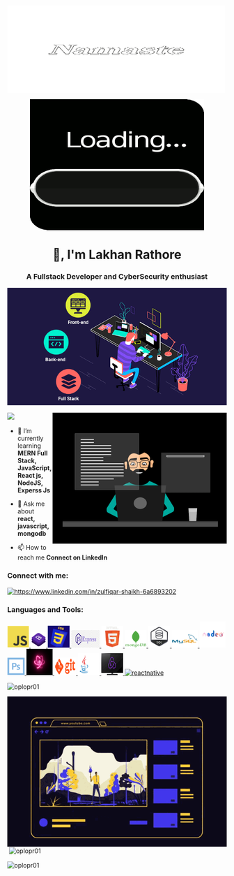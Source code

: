 

<img src="https://github.com/oplopr01/oplopr01/blob/main/images/namaste.gif" align="center" height="200" width="500"/> 
<p align="center"> <img src="https://github.com/oplopr01/oplopr01/blob/main/images/LOADING%20GIF.gif" width="400" height="300" align="center"/> </p>
<h1 align="center">👋, I'm Lakhan Rathore</h1>
<h3 align="center">A Fullstack Developer and CyberSecurity enthusiast</h3>

<p align="center">
<img src="https://github.com/oplopr01/lakhan-/blob/master/images/desctop%20changin%20gif.gif" alt=""/> 
</p>

<img align="right" alt="coding" width="400" src="https://github.com/oplopr01/oplopr01/blob/main/images/waving%20table.gif">
<p align="left"> <img src="https://komarev.com/ghpvc/?username=oplopr01&label=Profile%20views&color=7EABA2&style=plastic"/> </p>

- 🌱 I’m currently learning **MERN Full Stack, JavaScript, React js, NodeJS, Experss Js**

- 💬 Ask me about **react, javascript, mongodb**

- 📫 How to reach me **Connect on LinkedIn**
  

<h3 align="left">Connect with me:</h3>
<p align="left">
<a href="https://www.linkedin.com/in/lakhan-rathore-b88796188/" target="blank"><img align="center" src="https://raw.githubusercontent.com/rahuldkjain/github-profile-readme-generator/master/src/images/icons/Social/linked-in-alt.svg" alt="https://www.linkedin.com/in/zulfiqar-shaikh-6a6893202" height="30" width="40" /></a>
</p>


<h3 align="left">Languages and Tools:</h3>
<p align="left">
  <a href="https://getbootstrap.co" target="_blank" rel="noreferrer"> <img src="https://github.com/devicons/devicon/raw/master/icons/javascript/javascript-original.svg" alt="JS" width="50" height="50"/> </a>
<a href="https://getbootstrap.com" target="_blank" rel="noreferrer"> <img src="https://github.com/oplopr01/oplopr01/blob/main/images/bootstrap.gif" alt="bootstrap" width="35" height="36"/> </a>
<a href="https://www.w3schools.com/css/" target="_blank" rel="noreferrer"> <img src="https://github.com/oplopr01/oplopr01/blob/main/images/css.gif" alt="css3" width="50" height="50"/> </a>
<a href="https://expressjs.com" target="_blank" rel="noreferrer"> <img src="https://github.com/oplopr01/oplopr01/blob/main/images/expressJS.png" alt="express" width="65" height="40"/> </a> 
<a href="https://www.w3.org/html/" target="_blank" rel="noreferrer"> <img src="https://github.com/oplopr01/oplopr01/blob/main/images/html%20animates.gif" alt="html5" width="50" height="50"/> </a>
 <a href="https://www.mongodb.com/" target="_blank" rel="noreferrer"> <img src="https://github.com/oplopr01/oplopr01/blob/main/images/mongodb%20images.png" alt="mongodb" width="50" height="40"/> </a> 
<a href="https://www.microsoft.com/en-us/sql-server" target="_blank" rel="noreferrer"> <img src="https://github.com/oplopr01/oplopr01/blob/main/images/sql.gif" alt="mssql" width="50" height="50"/> </a> 
<a href="https://www.mysql.com/" target="_blank" rel="noreferrer"> <img src="https://raw.githubusercontent.com/devicons/devicon/master/icons/mysql/mysql-original-wordmark.svg" alt="mysql" width="60" height="40"/> </a>
<a href="https://nodejs.org" target="_blank" rel="noreferrer"> <img src="https://github.com/oplopr01/oplopr01/blob/main/images/nodeJS.gif" alt="nodejs" width="60" height="60"/> </a> 
 <a href="https://www.photoshop.com/en" target="_blank" rel="noreferrer"> <img src="https://raw.githubusercontent.com/devicons/devicon/master/icons/photoshop/photoshop-line.svg" alt="photoshop" width="40" height="40"/> </a>
<a href="https://reactjs.org/" target="_blank" rel="noreferrer"> <img src="https://github.com/oplopr01/oplopr01/blob/main/images/react.gif" alt="react" width="60" height="60"/> </a>
 <a href="https://github.com" target="_blank" rel="noreferrer"> <img src="https://github.com/oplopr01/oplopr01/blob/main/images/Git.gif" alt="GIT" width="50" height="40"/> </a> 
<a href="https://www.java.com/en/" target="_blank" rel="noreferrer"> <img src="https://github.com/oplopr01/oplopr01/blob/main/images/java.gif" alt="Core JAVA" width="50" height="50"/> </a> 
 <a href="https://redux.js.org/" target="_blank" rel="noreferrer"> <img src="https://github.com/oplopr01/oplopr01/blob/main/images/redux.gif" alt="REDUX" width="50" height="50"/> </a> 
 <a href="https://reactnative.dev/" target="_blank" rel="noreferrer"> <img src="https://reactnative.dev/img/header_logo.svg" alt="reactnative" width="40" height="40"/> </a> 
</p>
<p><img align="center" src="https://github-readme-stats.vercel.app/api/top-langs?username=oplopr01&show_icons=true&locale=en&layout=compact" alt="oplopr01" /></p>

<p align="left">
<img src="https://github.com/oplopr01/oplopr01/blob/main/images/switching%20UIS.gif" align="left" alt=""/>
</p>

<p>&nbsp;<img align="center" src="https://github-readme-stats.vercel.app/api?username=oplopr01&show_icons=true&locale=en" alt="oplopr01" /></p>

<p><img align="center" src="https://github-readme-streak-stats.herokuapp.com/?user=oplopr01&" alt="oplopr01" /></p>


<!--
**oplopr01/oplopr01** is a ✨ _special_ ✨ repository because its `README.md` (this file) appears on your GitHub profile.

Here are some ideas to get you started:

- 🔭 I’m currently working on ...
- 🌱 I’m currently learning ...
- 👯 I’m looking to collaborate on ...
- 🤔 I’m looking for help with ...
- 💬 Ask me about ...
- 📫 How to reach me: ...
- 😄 Pronouns: ...
- ⚡ Fun fact: ...
-->
